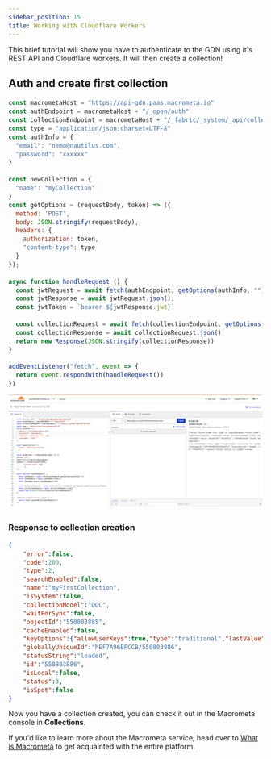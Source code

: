 ```yaml
---
sidebar_position: 15
title: Working with Cloudflare Workers
---
```


This brief tutorial will show you have to authenticate to the GDN using it's REST API and Cloudflare workers. It will then create a collection!

## Auth and create first collection

```js
const macrometaHost = "https://api-gdn.paas.macrometa.io"
const authEndpoint = macrometaHost + "/_open/auth"
const collectionEndpoint = macrometaHost + "/_fabric/_system/_api/collection"
const type = "application/json;charset=UTF-8"
const authInfo = {
  "email": "nemo@nautilus.com",
  "password": "xxxxxx"
}

const newCollection = {
  "name": "myCollection"
}
const getOptions = (requestBody, token) => ({
  method: 'POST',
  body: JSON.stringify(requestBody),
  headers: {
    authorization: token,
    "content-type": type
  }
});

async function handleRequest () {
  const jwtRequest = await fetch(authEndpoint, getOptions(authInfo, ""))
  const jwtResponse = await jwtRequest.json();
  const jwtToken = `bearer ${jwtResponse.jwt}`

  const collectionRequest = await fetch(collectionEndpoint, getOptions(newCollection, jwtToken))
  const collectionResponse = await collectionRequest.json()
  return new Response(JSON.stringify(collectionResponse))
}

addEventListener("fetch", event => {
  return event.respondWith(handleRequest())
})

```

![Workers](/img/worker-console.png)

### Response to collection creation

```json
{
    "error":false,
    "code":200,
    "type":2,
    "searchEnabled":false,
    "name":"myFirstCollection",
    "isSystem":false,
    "collectionModel":"DOC",
    "waitForSync":false,
    "objectId":"550803885",
    "cacheEnabled":false,
    "keyOptions":{"allowUserKeys":true,"type":"traditional","lastValue":0},
    "globallyUniqueId":"hEF7A96BFCCB/550803886",
    "statusString":"loaded",
    "id":"550803886",
    "isLocal":false,
    "status":3,
    "isSpot":false
}
```

Now you have a collection created, you can check it out in the Macrometa console in **Collections**.

If you'd like to learn more about the Macrometa service, head over to [What is Macrometa](https://macrometa.com/docs/what-is-macrometa) to get acquainted with the entire platform.
